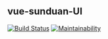 ## vue-sunduan-UI
[![Build Status](https://travis-ci.org/jamesjianpeng/vue-sunduan-UI.svg?branch=master)](https://travis-ci.org/jamesjianpeng/vue-sunduan-UI)
[![Maintainability](https://api.codeclimate.com/v1/badges/b014c0ae24f5a57cda78/maintainability)](https://codeclimate.com/github/jamesjianpeng/vue-sunduan-UI/maintainability)
